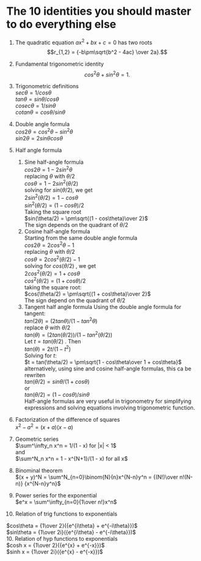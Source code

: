 # The 10 identities you should master to do everything else

1. The quadratic equation $`ax^2+bx+c=0`$ has two roots  
$$r_{1,2} = {-b\pm\sqrt{b^2 - 4ac} \over 2a}.$$

2. Fundamental trigonometric identity
$$cos^2\theta + sin^2\theta = 1.$$

3. Trigonometric definitions  
$sec\theta = 1/cos\theta$  
$tan\theta = sin\theta/cos\theta$  
$cosec\theta = 1/sin\theta$  
$cotan\theta = cos\theta/sin\theta$  

4. Double angle formula  
$cos2\theta = cos^2\theta - sin^2\theta$  
$sin2\theta = 2sin\theta cos\theta$  


5. Half angle formula
   1. Sine half-angle formula  
$cos2\theta = 1 - 2sin^2\theta$  
replacing $\theta$ with $\theta/2$  
$cos\theta = 1 - 2sin^2(\theta/2)$  
solving for  $sin(\theta/2)$, we get  
$2sin^2(\theta/2) = 1 - cos\theta$  
$sin^2(\theta/2) = (1 - cos\theta)/2$  
Taking the square root  
$sin(\theta/2) = \pm\sqrt{(1 - cos\theta)\over 2}$  
The sign depends on the quadrant of $\theta/2$  
   1. Cosine half-angle formula  
Starting from the same double angle formula  
$cos2\theta = 2cos^2\theta - 1$  
replacing $\theta$ with $\theta/2$  
$cos\theta = 2cos^2(\theta/2) - 1$  
solving for $cos(\theta/2)$ , we get  
$2cos^2(\theta/2) = 1 + cos\theta$  
$cos^2(\theta/2) = (1 + cos\theta)/2$  
taking the square root:  
$cos(\theta/2) = \pm\sqrt{(1 + cos\theta)\over 2}$  
The sign depend on the quadrant of $\theta/2$  
   1. Tangent half angle formula
Using the double angle formula for tangent:  
$tan(2\theta) = (2tan\theta)/(1 - tan^2\theta)$  
replace $\theta$  with $\theta/2$  
$tan(\theta) = (2tan(\theta/2))/(1 - tan^2(\theta/2))$  
Let $t = tan(\theta/2)$  . Then  
$tan(\theta) = 2t/(1 - t^2)$  
Solving for $t$:  
$t = tan(\theta/2) = \pm\sqrt{1 - cos\theta\over 1 + cos\theta}$  
alternatively, using sine and cosine half-angle formulas, this ca be rewriten  
$tan(\theta/2) = sin\theta/(1 + cos\theta)$  
or  
$tan(\theta/2) = (1 - cos\theta)/sin\theta$  
Half-angle formulas are very useful in trigonometry for simplifying expressions and solving equations involving trigonometric function.  

6. Factorization of the difference of squares  
$x^2 - a^2 = (x + a)(x - a)$  
7. Geometric series  
$\sum^\infty_n x^n = 1/(1 - x) for |x| < 1$  
and  
$\sum^N_n x^n = 1 - x^{N+1}/(1 - x) for all x$  
8. Binominal theorem  
$(x + y)^N = \sum^N_{n=0}\binom{N}{n}x^{N-n}y^n = {(N!)\over n!(N-n)} {x^{N-n}y^n}$  
9. Power series for the exponential  
$e^x = \sum^\infty_{n=0}{1\over n!}x^n$  
10. Relation of trig functions to exponentials
    
$cos\theta = {1\over 2}({e^{i\theta} + e^{-i\theta}})$  
$sin\theta = {1\over 2i}({e^{i\theta} - e^{-i\theta}})$  
10. Relation of hyp functions to exponentials  
$cosh x = {1\over 2}({e^{x} + e^{-x}})$  
$sinh x = {1\over 2i}({e^{x} - e^{-x}})$   





